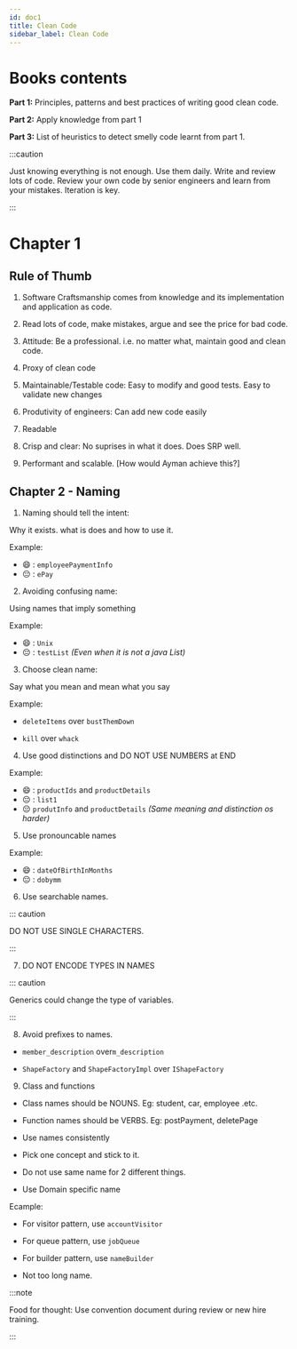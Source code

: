 ```yaml
---
id: doc1
title: Clean Code
sidebar_label: Clean Code
---
```






# Books contents

**Part 1:** Principles, patterns and best practices of writing good clean code.

**Part 2:** Apply knowledge from part 1

**Part 3:** List of heuristics to detect smelly code learnt from part 1.



:::caution

Just knowing everything is not enough. Use them daily. Write and review lots of code. Review your own code by senior engineers and learn from your mistakes. Iteration is key.

:::


# Chapter 1 


## Rule of Thumb

1. Software Craftsmanship comes from knowledge and its implementation and application as code.

2. Read lots of code, make mistakes, argue and see the price for bad code.


3. Attitude: Be a professional. i.e. no matter what, maintain good and clean code.


4. Proxy of clean code
5. Maintainable/Testable code: Easy to modify and good tests. Easy to validate new changes

6. Produtivity of engineers: Can add new code easily

7. Readable

8. Crisp and clear: No suprises in what it does. Does SRP well.

9. Performant and scalable. [How would Ayman achieve this?]

 


## Chapter 2 - Naming


1. Naming should tell the intent:

Why it exists. what is does and how to use it.

Example: 

- :smile: : `employeePaymentInfo`
- :pensive: : `ePay`




2. Avoiding confusing name:

Using names that imply something

Example: 

- :smile: : `Unix`
- :pensive: : `testList` *(Even when it is not a java List)*



3. Choose clean name:

Say what you mean and mean what you say

Example: 

- `deleteItems` over `bustThemDown`

- `kill` over `whack`

4. Use good distinctions and DO NOT USE NUMBERS  at END

Example: 

- :smile: : `productIds` and `productDetails`
- :pensive: : `list1`
- :pensive: `produtInfo` and `productDetails` *(Same meaning and distinction os harder)*
 

5. Use pronouncable names

Example: 
 
- :smile: : `dateOfBirthInMonths`
- :pensive: : `dobymm` 


6. Use searchable names. 


::: caution 

DO NOT USE SINGLE CHARACTERS.

:::



7. DO NOT ENCODE TYPES IN NAMES


::: caution 

Generics could change the type of variables. 

:::


8. Avoid prefixes to names.

- `member_description` over`m_description`

- `ShapeFactory` and `ShapeFactoryImpl` over `IShapeFactory`

9. Class and functions


- Class names should be NOUNS. Eg: student, car, employee .etc.

- Function names should be VERBS. Eg: postPayment, deletePage

- Use names consistently
- Pick one concept and stick to it.
- Do not use same name for 2 different things.
- Use Domain specific name

Ecample: 

- For visitor pattern, use `accountVisitor`


- For queue pattern, use `jobQueue`


- For builder pattern, use `nameBuilder`


- Not too long name.

 

 

:::note

Food for thought: Use convention document during review or new hire training.

:::
